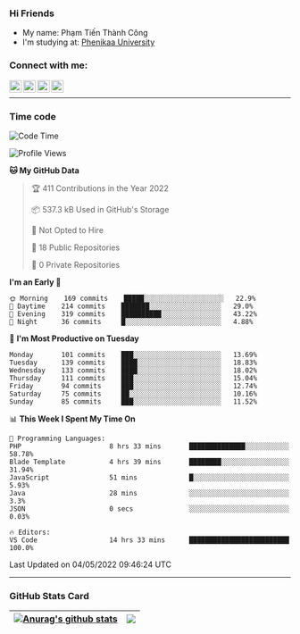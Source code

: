 ### Hi Friends

- My name: Phạm Tiến Thành Công
- I'm studying at: [Phenikaa University]


### Connect with me:
[<img align="left" alt="PhamTienThanhCong | Facebook" width="22px" src="https://upload.wikimedia.org/wikipedia/commons/thumb/1/16/Facebook-icon-1.png/640px-Facebook-icon-1.png" />][facebook]
[<img align="left" alt="PhamTienThanhCong | Zalo" width="22px" src="https://www.anphatpc.com.vn/template/anphat_2020v2/images/icon-zalo.jpg" />][zalo]
[<img align="left" alt="PhamTienThanhCong | LinkedIn" width="22px" src="https://cdn3.iconfinder.com/data/icons/inficons/512/linkedin.png" />][linkedin]
[<img align="left" alt="PhamTienThanhCong | tiktok" width="22px" src="https://cdn.worldvectorlogo.com/logos/tiktok-logo.svg" />][tiktok]

<br />

---

### Time code

<!--START_SECTION:waka-->
![Code Time](http://img.shields.io/badge/Code%20Time-301%20hrs%2028%20mins-blue)

![Profile Views](http://img.shields.io/badge/Profile%20Views-144-blue)

**🐱 My GitHub Data** 

> 🏆 411 Contributions in the Year 2022
 > 
> 📦 537.3 kB Used in GitHub's Storage 
 > 
> 🚫 Not Opted to Hire
 > 
> 📜 18 Public Repositories 
 > 
> 🔑 0 Private Repositories  
 > 
**I'm an Early 🐤** 

```text
🌞 Morning    169 commits    █████░░░░░░░░░░░░░░░░░░░░   22.9% 
🌆 Daytime    214 commits    ███████░░░░░░░░░░░░░░░░░░   29.0% 
🌃 Evening    319 commits    ██████████░░░░░░░░░░░░░░░   43.22% 
🌙 Night      36 commits     █░░░░░░░░░░░░░░░░░░░░░░░░   4.88%

```
📅 **I'm Most Productive on Tuesday** 

```text
Monday       101 commits    ███░░░░░░░░░░░░░░░░░░░░░░   13.69% 
Tuesday      139 commits    ████░░░░░░░░░░░░░░░░░░░░░   18.83% 
Wednesday    133 commits    ████░░░░░░░░░░░░░░░░░░░░░   18.02% 
Thursday     111 commits    ███░░░░░░░░░░░░░░░░░░░░░░   15.04% 
Friday       94 commits     ███░░░░░░░░░░░░░░░░░░░░░░   12.74% 
Saturday     75 commits     ██░░░░░░░░░░░░░░░░░░░░░░░   10.16% 
Sunday       85 commits     ███░░░░░░░░░░░░░░░░░░░░░░   11.52%

```


📊 **This Week I Spent My Time On** 

```text
💬 Programming Languages: 
PHP                      8 hrs 33 mins       ██████████████░░░░░░░░░░░   58.78% 
Blade Template           4 hrs 39 mins       ████████░░░░░░░░░░░░░░░░░   31.94% 
JavaScript               51 mins             █░░░░░░░░░░░░░░░░░░░░░░░░   5.93% 
Java                     28 mins             ░░░░░░░░░░░░░░░░░░░░░░░░░   3.3% 
JSON                     0 secs              ░░░░░░░░░░░░░░░░░░░░░░░░░   0.03%

🔥 Editors: 
VS Code                  14 hrs 33 mins      █████████████████████████   100.0%

```


 Last Updated on 04/05/2022 09:46:24 UTC
<!--END_SECTION:waka-->

---

### GitHub Stats Card

| <a href="https://github.com/phamtienthanhcong"><img align="center" src="https://github-readme-stats.vercel.app/api?username=PhamTienThanhCong&show_icons=true&include_all_commits=true&theme=buefy&hide_border=true&theme=ocean_dark" alt="Anurag's github stats" /></a> | <a href="https://github.com/phamtienthanhcong"><img align="center" src="https://github-readme-stats.vercel.app/api/top-langs/?username=PhamTienThanhCong&layout=compact&theme=buefy&hide_border=true&theme=ocean_dark" /></a> |
| ------------- | ------------- |

[Phenikaa University]: https://phenikaa-uni.edu.vn/vi
[facebook]: https://www.facebook.com/phamtienthanhcong
[linkedin]: https://linkedin.com/in/phamtienthanhcong
[zalo]: https://zalo.me/0396396332
[tiktok]: https://www.tiktok.com/@phamtienthanhcong
[web]: https://github.com/PhamTienThanhCong/web_dev
[min project]: https://github.com/PhamTienThanhCong/Project-Of-Web
[c and cpp]: https://github.com/PhamTienThanhCong/Code_C_and_Cpro
[python]: https://github.com/PhamTienThanhCong/Python_beginer
